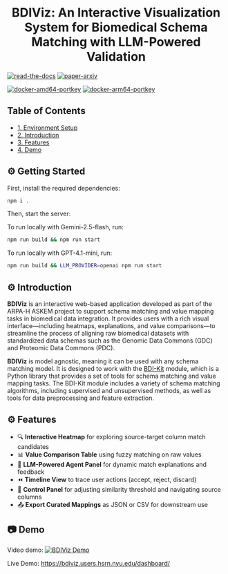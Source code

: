 <h1 align="center">BDIViz: An Interactive Visualization System for Biomedical Schema Matching with LLM-Powered Validation</h2>

[![read-the-docs](https://img.shields.io/badge/User_Manual-Read_the_Docs-blue?style=for-the-badge&logo=read-the-docs)](https://vida-nyu.github.io/bdi-viz-manual/) [![paper-arxiv](https://img.shields.io/badge/Paper-IEEE_VIS_2025-brown?style=for-the-badge&logo=arxiv)](https://arxiv.org/abs/2507.16117)

[![docker-amd64-portkey](https://img.shields.io/badge/docker-amd64_gemini-lightblue?style=for-the-badge&logo=docker)](https://hub.docker.com/layers/edenwu/bdi-viz-react/amd64/images/sha256-be8167ca3bb406e0d704a9805cb990e5cde04fd929ac23c51e13e5aed6c6d901) [![docker-arm64-portkey](https://img.shields.io/badge/docker-arm64_gemini-lightblue?style=for-the-badge&logo=docker)](https://hub.docker.com/layers/edenwu/bdi-viz-react/arm64/images/sha256-dfedf5a2c525182c65e3b30b31c0fe2e986a98cb9b17d1c9c876479bfee39800)
  
</div>


## Table of Contents

* [1. Environment Setup](#gear-getting-started)
* [2. Introduction](#gear-introduction)
* [3. Features](#gear-features)
* [4. Demo](#camera-demo)


## :gear: Getting Started

First, install the required dependencies:

```bash
npm i .
```


Then, start the server:

To run locally with Gemini-2.5-flash, run:
```bash
npm run build && npm run start
```

To run locally with GPT-4.1-mini, run:
```bash
npm run build && LLM_PROVIDER=openai npm run start
```


## :gear: Introduction

**BDIViz** is an interactive web-based application developed as part of the ARPA-H ASKEM project to support schema matching and value mapping tasks in biomedical data integration. It provides users with a rich visual interface—including heatmaps, explanations, and value comparisons—to streamline the process of aligning raw biomedical datasets with standardized data schemas such as the Genomic Data Commons (GDC) and Proteomic Data Commons (PDC).

**BDIViz** is model agnostic, meaning it can be used with any schema matching model. It is designed to work with the [BDI-Kit](https://github.com/VIDA-NYU/bdi-kit) module, which is a Python library that provides a set of tools for schema matching and value mapping tasks. The BDI-Kit module includes a variety of schema matching algorithms, including supervised and unsupervised methods, as well as tools for data preprocessing and feature extraction. 

## :gear: Features

- 🔍 **Interactive Heatmap** for exploring source-target column match candidates
- 📊 **Value Comparison Table** using fuzzy matching on raw values
- 🤖 **LLM-Powered Agent Panel** for dynamic match explanations and feedback
- ⏪ **Timeline View** to trace user actions (accept, reject, discard)
- 🎯 **Control Panel** for adjusting similarity threshold and navigating source columns
- 📤 **Export Curated Mappings** as JSON or CSV for downstream use

## :camera: Demo
Video demo: 
[![BDIViz Demo](https://img.youtube.com/vi/1eAbDicO0oXIbbVg56m3H8xdNDDsBGBLI/0.jpg)](https://drive.google.com/file/d/1RY3XjRmLIkBNjcZWkUZhG3vA-ZvPc6Ug/view?usp=drive_link)
<!-- [BDIViz Demo](https://drive.google.com/file/d/1eAbDicO0oXIbbVg56m3H8xdNDDsBGBLI/view?usp=drive_link) -->

Live Demo:
https://bdiviz.users.hsrn.nyu.edu/dashboard/


<!-- ## :gear: Sequence Diagram
```mermaid

sequenceDiagram
    actor U as User
    box Lightyellow BDI-Viz
    participant B as React App
    participant S as Flask Server
    end

    U->>B: Input Source/Target csv
    B->>S: Request Schema Matching
    Note right of S: Default Model
    S->>B: Response Matching Candidates

    U->>B: Accept/Reject/Refine Matches
    B->>S: [Agent] Digest User Actions
    S->>B: [Agent] Possible Reasons
    Note left of B: Reason 1: Exact Match <br>Reason 2: Value Similarity <br>Reason 3: Prefix/Suffix Match <br>Reason 4: Synonym Match <br>Reason 5: etc.
    B->>U: What do you think is the best reason for this action?
    U->>B: Select Reason 3
    B->>S: [Agent] Update Model/Dataset
    Note right of S: FT Model 3
    S->>B: Response Matching Candidates
``` -->